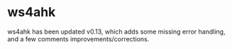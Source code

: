 # ws4ahk

ws4ahk has been updated v0.13, which adds some missing error handling, and a few comments improvements/corrections.